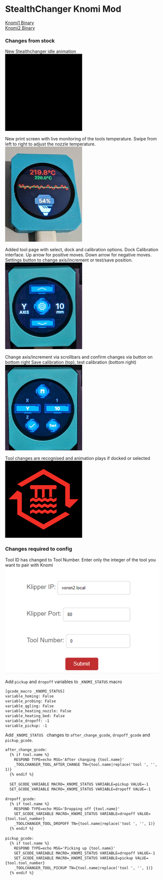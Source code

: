 # StealthChanger Knomi Mod
<a href="https://github.com/N3MI-DG/KNOMI/raw/sc/bin/knomi1.bin">Knomi1 Binary</a><br/>
<a href="https://github.com/N3MI-DG/KNOMI/raw/sc/bin/knomi2.bin">Knomi2 Binary</a>

### Changes from stock
New Stealthchanger idle animation<br/>
<img src="/images/sc.gif" width=250/>

New print screen with live monitoring of the tools temperature.
Swipe from left to right to adjust the nozzle temperature.<br/>
<img src="/images/print.png" width=250/>

Added tool page with select, dock and calibration options.
Dock Calibration interface.
Up arrow for positive moves.
Down arrow for negative moves.
Settings button to change axis/increment or test/save position.<br/>
<img src="/images/cal1.png" width=250/>

Change axis/increment via scrollbars and confirm changes via button on bottom right
Save calibration (top), test calibration (bottom right)<br/>
<img src="/images/cal2.png" width=250/>

Tool changes are recognised and animation plays if docked or selected<br/>
<img src="/images/dock.gif" width=250/>

### Changes required to config
Tool ID has changed to Tool Number. Enter only the integer of the tool you want to pair with Knomi<br/>
<img src="/images/config.png" width=500/>

Add `pickup` and `dropoff` variables to `_KNOMI_STATUS` macro
```
[gcode_macro _KNOMI_STATUS]
variable_homing: False
variable_probing: False
variable_qgling: False
variable_heating_nozzle: False
variable_heating_bed: False
variable_dropoff: -1
variable_pickup: -1
```

Add `_KNOMI_STATUS ` changes to `after_change_gcode`, `dropoff_gcode` and `pickup_gcode`.
```
after_change_gcode:
  {% if tool.name %}
    RESPOND TYPE=echo MSG='After changing {tool.name}'
    _TOOLCHANGER_TOOL_AFTER_CHANGE TN={tool.name|replace('tool ', '', 1)}
  {% endif %}
  
  SET_GCODE_VARIABLE MACRO=_KNOMI_STATUS VARIABLE=pickup VALUE=-1
  SET_GCODE_VARIABLE MACRO=_KNOMI_STATUS VARIABLE=dropoff VALUE=-1

dropoff_gcode:
  {% if tool.name %}
    RESPOND TYPE=echo MSG='Dropping off {tool.name}'
    SET_GCODE_VARIABLE MACRO=_KNOMI_STATUS VARIABLE=dropoff VALUE={tool.tool_number}
    _TOOLCHANGER_TOOL_DROPOFF TN={tool.name|replace('tool ', '', 1)}
  {% endif %}

pickup_gcode:
  {% if tool.name %}
    RESPOND TYPE=echo MSG='Picking up {tool.name}'
    SET_GCODE_VARIABLE MACRO=_KNOMI_STATUS VARIABLE=dropoff VALUE=-1
    SET_GCODE_VARIABLE MACRO=_KNOMI_STATUS VARIABLE=pickup VALUE={tool.tool_number}
    _TOOLCHANGER_TOOL_PICKUP TN={tool.name|replace('tool ', '', 1)}
  {% endif %}
  ```

